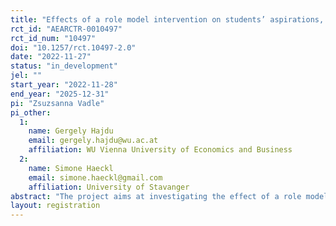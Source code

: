 ```yaml
---
title: "Effects of a role model intervention on students’ aspirations, motivation and education choices"
rct_id: "AEARCTR-0010497"
rct_id_num: "10497"
doi: "10.1257/rct.10497-2.0"
date: "2022-11-27"
status: "in_development"
jel: ""
start_year: "2022-11-28"
end_year: "2025-12-31"
pi: "Zsuzsanna Vadle"
pi_other:
  1:
    name: Gergely Hajdu
    email: gergely.hajdu@wu.ac.at
    affiliation: WU Vienna University of Economics and Business
  2:
    name: Simone Haeckl
    email: simone.haeckl@gmail.com
    affiliation: University of Stavanger
abstract: "The project aims at investigating the effect of a role model intervention on students' educational and career aspirations and choices. We focus on schools located in the rural are of Hungary. Students of these schools have a higher probability of being “Not in Education, Employment, or Training” after leaving school than students in the urban area. Potential reasons for the insufficient educational attainment are unrealistic expectations about the costs and benefits of education, insufficient information about potential educational paths, low self-confidence, and a lack of role models whose path students could follow. Our project provides these role models by organizing classroom visits of volunteers who share their careers and educational journey."
layout: registration
---
```


